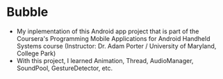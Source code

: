 # Bubble

- My inplementation of this Android app project that is part of the Coursera's Programming Mobile Applications for Android Handheld Systems course (Instructor: Dr. Adam Porter / University of Maryland, College Park)
- With this project, I learned Animation, Thread, AudioManager, SoundPool, GestureDetector, etc.
